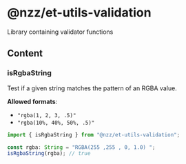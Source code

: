 # @nzz/et-utils-validation

Library containing validator functions

## Content

### isRgbaString

Test if a given string matches the pattern of an RGBA value.

**Allowed formats**:

- `"rgba(1, 2, 3, .5)"`
- `"rgba(10%, 40%, 50%, .5)"`

```ts
import { isRgbaString } from "@nzz/et-utils-validation";

const rgba: String = "RGBA(255 ,255 , 0, 1.0) ";
isRgbaString(rgba); // true
```

